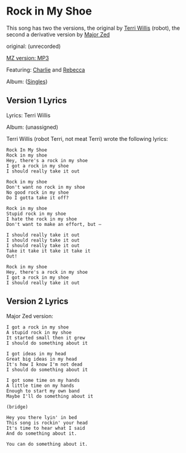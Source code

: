 # Rock in My Shoe
This song has two the versions, the original by [Terri Willis](/terri-willis) (robot), the second a derivative version by [Major Zed](/major-zed)

original: (unrecorded)

[MZ version: MP3](/rock-in-my-shoe)

Featuring: [Charlie](/charlie) and [Rebecca](/rebecca)

Album: ([Singles](/singles))

## Version 1 Lyrics

Lyrics: Terri Willis

Album: (unassigned)

Terri Willis (robot Terri, not meat Terri) wrote the following lyrics:

    Rock In My Shoe
    Rock in my shoe
    Hey, there's a rock in my shoe
    I got a rock in my shoe
    I should really take it out

    Rock in my shoe
    Don't want no rock in my shoe
    No good rock in my shoe
    Do I gotta take it off?

    Rock in my shoe
    Stupid rock in my shoe
    I hate the rock in my shoe
    Don't want to make an effort, but —

    I should really take it out
    I should really take it out
    I should really take it out
    Take it take it take it take it
    Out!

    Rock in my shoe
    Hey, there's a rock in my shoe
    I got a rock in my shoe
    I should really take it out

## Version 2 Lyrics
Major Zed version:

    I got a rock in my shoe
    A stupid rock in my shoe
    It started small then it grew
    I should do something about it

    I got ideas in my head
    Great big ideas in my head
    It's how I know I'm not dead
    I should do something about it

    I got some time on my hands
    A little time on my hands
    Enough to start my own band
    Maybe I'll do something about it

    (bridge)

    Hey you there lyin' in bed
    This song is rockin' your head
    It's time to hear what I said
    And do something about it.

    You can do something about it.
